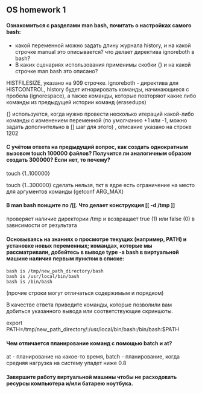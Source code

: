## OS homework 1
#### Ознакомиться с разделами man bash, почитать о настройках самого bash:
* какой переменной можно задать длину журнала history, и на какой строчке manual это описывается? что делает директива ignoreboth в bash?
* В каких сценариях использования применимы скобки {} и на какой строчке man bash это описано?

HISTFILESIZE, указано на 909 строчке.
ignoreboth - директива для HISTCONTROL, history будет игнорировать команды, начинающиеся с пробела (ignorespace), 
а также команды, которые повторяют какие либо команды из предыдущей истории команд (erasedups)

{} используется, когда нужно провести несколько итераций какой-либо команды с изменением переменной  (по умолчанию +1 или -1, можно задать дополнительно в [] шаг для этого)
, описание указано на строке 1202
#### С учётом ответа на предыдущий вопрос, как создать однократным вызовом touch 100000 файлов? Получится ли аналогичным образом создать 300000? Если нет, то почему?
touch {1..100000}

touch {1..300000} сделать нельзя, ткт в ядре есть ограничение на место для аргументов команды (getconf ARG_MAX)
#### В man bash поищите по /\[\[. Что делает конструкция [[ -d /tmp ]]
проверяет наличие директории /tmp и возвращает true (1) или false (0) в зависимости от результата
#### Основываясь на знаниях о просмотре текущих (например, PATH) и установке новых переменных; командах, которые мы рассматривали, добейтесь в выводе type -a bash в виртуальной машине наличия первым пунктом в списке:
```
bash is /tmp/new_path_directory/bash
bash is /usr/local/bin/bash
bash is /bin/bash
```
(прочие строки могут отличаться содержимым и порядком)

В качестве ответа приведите команды, которые позволили вам добиться указанного вывода или соответствующие скриншоты.

export PATH=/tmp/new_path_directory/:/usr/local/bin/bash:/bin/bash:$PATH

#### Чем отличается планирование команд с помощью batch и at?
at - планирование на какое-то время, batch - планирование, когда средняя нагрузка на систему упадет ниже 0.8
#### Завершите работу виртуальной машины чтобы не расходовать ресурсы компьютера и/или батарею ноутбука.

